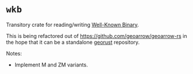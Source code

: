 # `wkb`

Transitory crate for reading/writing [Well-Known Binary](https://libgeos.org/specifications/wkb/).

This is being refactored out of https://github.com/geoarrow/geoarrow-rs in the hope that it can be a standalone [georust](https://github.com/georust) repository.

Notes:

- Implement M and ZM variants.
